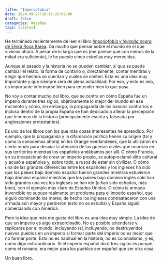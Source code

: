 ```yaml
---
title: "Imperiofobia"
date: 2020-09-27T16:16:22+02:00
draft: false
categories: Reseñas
tags: [libros]
---
```


He terminado recientemente de leer el libro [*Imperiofobia y leyenda negra*, de Elvira Roca Barea](https://www.goodreads.com/book/show/33402665-imperiofobia-y-leyenda-negra). Da mucho que pensar sobre el mundo en el que vivimos ahora. A pesar de lo largo que es (me parece que con menos de la mitad era suficiente), le he puesto cinco estrellas muy merecidas.

Aunque el pasado y la historia no se pueden cambiar, sí que se puede cambiar el relato, la forma de contarlo o, directamente, contar mentiras y elegir qué hechos se cuentan y cuáles se omiten. Esta es una idea muy importante y que siempre será de plena actualidad. Por eso, y esto es mío, es importante informarse bien para entender bien lo que pasa.

No voy a contar mucho del libro, que se centra en cómo España fue un imperio durante tres siglos, objetivamente lo mejor del mundo en ese momento y cómo, sin embargo, la propaganda de los bandos contrarios e incluso dentro de la propia España se han dedicado a alterar la percepción que tenemos de la historia (principalmente escrita y falseada por anglosajones protestantes).

Es uno de los libros con los que más cosas interesantes he aprendido. Por ejemplo, que la propaganda y la difamación política tienen su origen (tal y como la conocemos ahora) en los Orange neerlandeses, que la utilizaron en cierto modo para desviar la atención de las guerras civiles que ocurrían en sus territorios mientras los españoles andábamos por allí. O cómo Francia, en su incapacidad de crear un imperio propio, se autoproclamó élite cultural y acusó a españoles y, sobre todo, a rusos de estar sin civilizar. O cómo una de las grandes diferencias entre los españoles y los ingleses ha sido que los países bajo dominio español fueron grandes mientras estuvieron bajo dominio español mientras que los países bajo dominio inglés sólo han sido grandes una vez los ingleses se han ido (o han sido echados, más bien), con el ejemplo más claro de Estados Unidos. O cómo la armada invencible no supuso realmente un problema para el imperio español, que siguió dominando los mares; de hecho los ingleses contraatacaron con una armada aún mayor y perdieron (esto no se estudia) y España siguió comerciando con América.

Pero la idea que más me gusta del libro es una idea muy simple. La idea de que un imperio es algo extraordinadio. No es posible extenderse y replicarse por el mundo, incluyendo (sí, incluyendo, no destruyendo) nuevos pueblos en un imperio si formar parte del imperio no es mejor que no formar parte. Esto no es habitual en la historia, no es colonialismo, y es, como digo extraordinario. Si el imperio español duró tres siglos es porque, como el romano, era mejor para los pueblos ser español que ser otra cosa.

Un buen libro.
